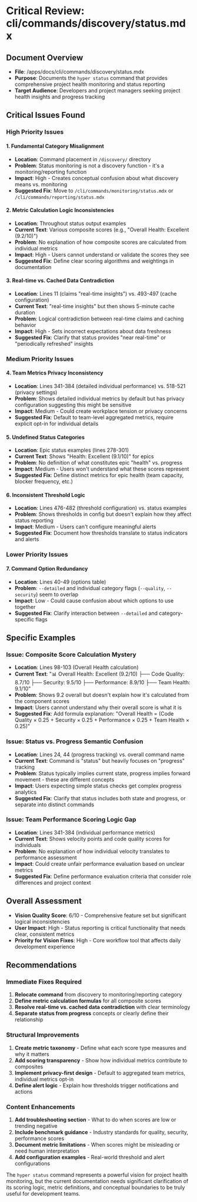 # Critical Review: cli/commands/discovery/status.mdx

## Document Overview
- **File**: /apps/docs/cli/commands/discovery/status.mdx
- **Purpose**: Documents the `hyper status` command that provides comprehensive project health monitoring and status reporting
- **Target Audience**: Developers and project managers seeking project health insights and progress tracking

## Critical Issues Found

### High Priority Issues

#### 1. Fundamental Category Misalignment
- **Location**: Command placement in `/discovery/` directory
- **Problem**: Status monitoring is not a discovery function - it's a monitoring/reporting function
- **Impact**: High - Creates conceptual confusion about what discovery means vs. monitoring
- **Suggested Fix**: Move to `/cli/commands/monitoring/status.mdx` or `/cli/commands/reporting/status.mdx`

#### 2. Metric Calculation Logic Inconsistencies
- **Location**: Throughout status output examples
- **Current Text**: Various composite scores (e.g., "Overall Health: Excellent (9.2/10)")
- **Problem**: No explanation of how composite scores are calculated from individual metrics
- **Impact**: High - Users cannot understand or validate the scores they see
- **Suggested Fix**: Define clear scoring algorithms and weightings in documentation

#### 3. Real-time vs. Cached Data Contradiction
- **Location**: Lines 11 (claims "real-time insights") vs. 493-497 (cache configuration)
- **Current Text**: "real-time insights" but then shows 5-minute cache duration
- **Problem**: Logical contradiction between real-time claims and caching behavior
- **Impact**: High - Sets incorrect expectations about data freshness
- **Suggested Fix**: Clarify that status provides "near real-time" or "periodically refreshed" insights

### Medium Priority Issues

#### 4. Team Metrics Privacy Inconsistency
- **Location**: Lines 341-384 (detailed individual performance) vs. 518-521 (privacy settings)
- **Problem**: Shows detailed individual metrics by default but has privacy configuration suggesting this might be sensitive
- **Impact**: Medium - Could create workplace tension or privacy concerns
- **Suggested Fix**: Default to team-level aggregated metrics, require explicit opt-in for individual details

#### 5. Undefined Status Categories
- **Location**: Epic status examples (lines 278-301)
- **Current Text**: Shows "Health: Excellent (9.1/10)" for epics
- **Problem**: No definition of what constitutes epic "health" vs. progress
- **Impact**: Medium - Users won't understand what these scores represent
- **Suggested Fix**: Define distinct metrics for epic health (team capacity, blocker frequency, etc.)

#### 6. Inconsistent Threshold Logic
- **Location**: Lines 476-482 (threshold configuration) vs. status examples
- **Problem**: Shows thresholds in config but doesn't explain how they affect status reporting
- **Impact**: Medium - Users can't configure meaningful alerts
- **Suggested Fix**: Document how thresholds translate to status indicators and alerts

### Lower Priority Issues

#### 7. Command Option Redundancy
- **Location**: Lines 40-49 (options table)
- **Problem**: `--detailed` and individual category flags (`--quality`, `--security`) seem to overlap
- **Impact**: Low - Could cause confusion about which options to use together
- **Suggested Fix**: Clarify interaction between `--detailed` and category-specific flags

## Specific Examples

### Issue: Composite Score Calculation Mystery
- **Location**: Lines 98-103 (Overall Health calculation)
- **Current Text**: "📊 Overall Health: Excellent (9.2/10) ├── Code Quality: 8.7/10 ├── Security: 9.5/10 ├── Performance: 8.9/10 ├── Team Health: 9.1/10"
- **Problem**: Shows 9.2 overall but doesn't explain how it's calculated from the component scores
- **Impact**: Users cannot understand why their overall score is what it is
- **Suggested Fix**: Add formula explanation: "Overall Health = (Code Quality × 0.25 + Security × 0.25 + Performance × 0.25 + Team Health × 0.25)"

### Issue: Status vs. Progress Semantic Confusion
- **Location**: Lines 24, 44 (progress tracking) vs. overall command name
- **Current Text**: Command is "status" but heavily focuses on "progress" tracking
- **Problem**: Status typically implies current state, progress implies forward movement - these are different concepts
- **Impact**: Users expecting simple status checks get complex progress analytics
- **Suggested Fix**: Clarify that status includes both state and progress, or separate into distinct commands

### Issue: Team Performance Scoring Logic Gap
- **Location**: Lines 341-384 (individual performance metrics)
- **Current Text**: Shows velocity points and code quality scores for individuals
- **Problem**: No explanation of how individual velocity translates to performance assessment
- **Impact**: Could create unfair performance evaluation based on unclear metrics
- **Suggested Fix**: Define performance evaluation criteria that consider role differences and project context

## Overall Assessment
- **Vision Quality Score**: 6/10 - Comprehensive feature set but significant logical inconsistencies
- **User Impact**: High - Status reporting is critical functionality that needs clear, consistent metrics
- **Priority for Vision Fixes**: High - Core workflow tool that affects daily development experience

## Recommendations

### Immediate Fixes Required
1. **Relocate command** from discovery to monitoring/reporting category
2. **Define metric calculation formulas** for all composite scores
3. **Resolve real-time vs. cached data contradiction** with clear terminology
4. **Separate status from progress** concepts or clearly define their relationship

### Structural Improvements
1. **Create metric taxonomy** - Define what each score type measures and why it matters
2. **Add scoring transparency** - Show how individual metrics contribute to composites
3. **Implement privacy-first design** - Default to aggregated team metrics, individual metrics opt-in
4. **Define alert logic** - Explain how thresholds trigger notifications and actions

### Content Enhancements
1. **Add troubleshooting section** - What to do when scores are low or trending negative
2. **Include benchmark guidance** - Industry standards for quality, security, performance scores
3. **Document metric limitations** - When scores might be misleading or need human interpretation
4. **Add configuration examples** - Real-world threshold and alert configurations

The `hyper status` command represents a powerful vision for project health monitoring, but the current documentation needs significant clarification of its scoring logic, metric definitions, and conceptual boundaries to be truly useful for development teams.